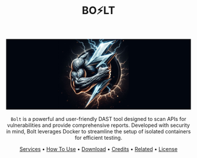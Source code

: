 <br>
<h1 align="center">
  BO⚡LT
</h1>
<br>
<p align="center">
  <a href="https://github.com/TROUBLE-1/Vajra/">
    <img src="https://raw.githubusercontent.com/abhijitacharya793/bolt/refs/heads/main/_readme/bolt.jpg"   >
  </a>
</p>

<p align="center">
<code>Bolt</code> is a powerful and user-friendly DAST tool designed to scan APIs for vulnerabilities and provide comprehensive reports. Developed with security in mind, Bolt leverages Docker to streamline the setup of isolated containers for efficient testing.
</p>

<p align="center">
  <a href="#services">Services</a> •
  <a href="#how-to-use">How To Use</a> •
  <a href="#download">Download</a> •
  <a href="#credits">Credits</a> •
  <a href="#related">Related</a> •
  <a href="#license">License</a>
</p>

